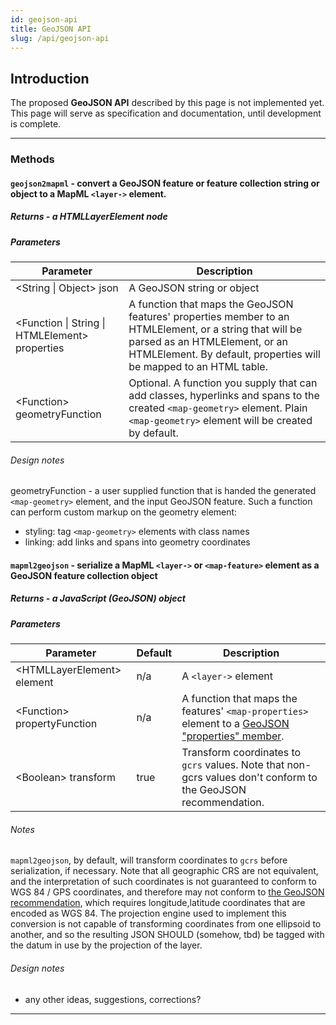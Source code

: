 ```yaml
---
id: geojson-api
title: GeoJSON API
slug: /api/geojson-api
---
```


## Introduction

The proposed **GeoJSON API** described by this page is not implemented yet. This
page will serve as specification and documentation, until development is complete.

---

### Methods

#### `geojson2mapml` - convert a GeoJSON feature or feature collection string or object  to a MapML `<layer->` element.

##### Returns - a HTMLLayerElement node

##### Parameters

| Parameter | Description |
|------|---------------------|
| <String \| Object> json | A GeoJSON string or object |
| <Function \| String \| HTMLElement> properties | A function that maps the GeoJSON features' properties member to an HTMLElement, or a string that will be parsed as an HTMLElement, or an HTMLElement. By default, properties will be mapped to an HTML table. |\
| <Function\> geometryFunction | Optional. A function you supply that can add classes, hyperlinks and spans to the created `<map-geometry>` element. Plain `<map-geometry>` element will be created by default.

###### Design notes

geometryFunction - a user supplied function that is handed the generated 
`<map-geometry>` element, and the input GeoJSON feature.  Such a function can 
perform custom markup on the geometry element:

- styling: tag `<map-geometry>` elements with class names
- linking: add links and spans into geometry coordinates



#### `mapml2geojson` - serialize a MapML `<layer->` or `<map-feature>` element as a GeoJSON feature collection object

##### Returns - a JavaScript (GeoJSON) object

##### Parameters

| Parameter | Default | Description |
|------|-------|--------------|
| <HTMLLayerElement\> element | n/a | A `<layer->` element |
| <Function\> propertyFunction | n/a | A function that maps the features' `<map-properties>` element to a [GeoJSON "properties" member](https://datatracker.ietf.org/doc/html/rfc7946#section-3.2). |
| <Boolean\> transform | true | Transform coordinates to `gcrs` values. Note that non-gcrs values don't conform to the GeoJSON recommendation. |

###### Notes

`mapml2geojson`, by default, will transform coordinates to `gcrs` before serialization, if 
necessary. Note that all geographic CRS are not equivalent, and the interpretation
of such coordinates is not guaranteed to conform to WGS 84 / GPS coordinates, 
and therefore may not conform to [the GeoJSON recommendation](https://datatracker.ietf.org/doc/html/rfc7946#section-4),
which requires longitude,latitude coordinates that
are encoded as WGS 84.  The projection engine used to implement this conversion
is not capable of transforming coordinates from one ellipsoid to another, and 
so the resulting JSON SHOULD (somehow, tbd) be tagged with the datum in use by the projection of
the layer.

###### Design notes

- any other ideas, suggestions, corrections?

---
